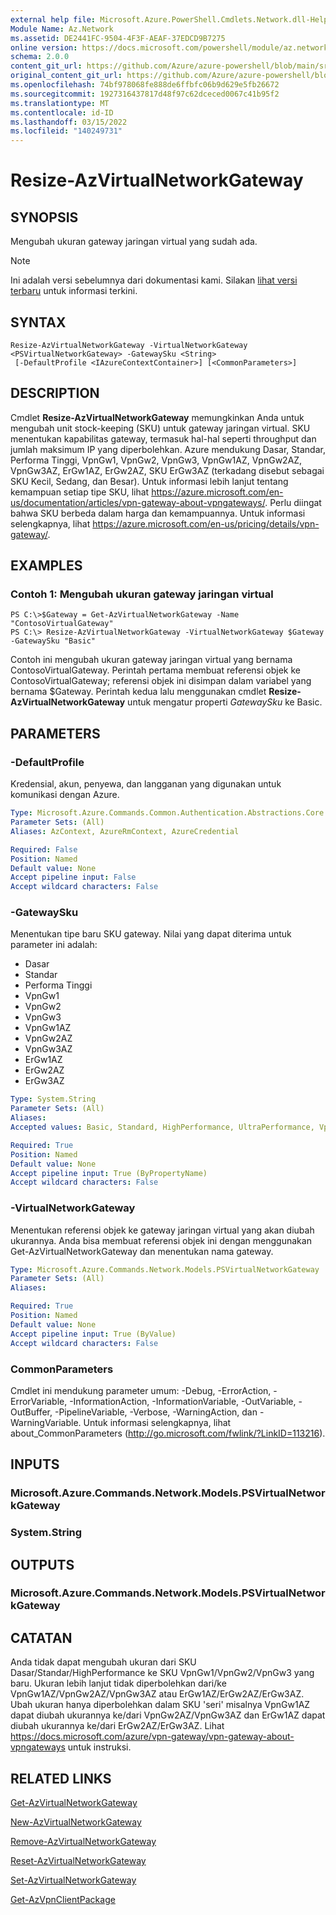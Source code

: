 ```yaml
---
external help file: Microsoft.Azure.PowerShell.Cmdlets.Network.dll-Help.xml
Module Name: Az.Network
ms.assetid: DE2441FC-9504-4F3F-AEAF-37EDCD9B7275
online version: https://docs.microsoft.com/powershell/module/az.network/resize-azvirtualnetworkgateway
schema: 2.0.0
content_git_url: https://github.com/Azure/azure-powershell/blob/main/src/Network/Network/help/Resize-AzVirtualNetworkGateway.md
original_content_git_url: https://github.com/Azure/azure-powershell/blob/main/src/Network/Network/help/Resize-AzVirtualNetworkGateway.md
ms.openlocfilehash: 74bf978068fe888de6ffbfc06b9d629e5fb26672
ms.sourcegitcommit: 1927316437817d48f97c62dceced0067c41b95f2
ms.translationtype: MT
ms.contentlocale: id-ID
ms.lasthandoff: 03/15/2022
ms.locfileid: "140249731"
---
```

# Resize-AzVirtualNetworkGateway

## SYNOPSIS
Mengubah ukuran gateway jaringan virtual yang sudah ada.

> [!NOTE]
>Ini adalah versi sebelumnya dari dokumentasi kami. Silakan [lihat versi terbaru](/powershell/module/az.network/resize-azvirtualnetworkgateway) untuk informasi terkini.

## SYNTAX

```
Resize-AzVirtualNetworkGateway -VirtualNetworkGateway <PSVirtualNetworkGateway> -GatewaySku <String>
 [-DefaultProfile <IAzureContextContainer>] [<CommonParameters>]
```

## DESCRIPTION
Cmdlet **Resize-AzVirtualNetworkGateway** memungkinkan Anda untuk mengubah unit stock-keeping (SKU) untuk gateway jaringan virtual.
SKU menentukan kapabilitas gateway, termasuk hal-hal seperti throughput dan jumlah maksimum IP yang diperbolehkan.
Azure mendukung Dasar, Standar, Performa Tinggi, VpnGw1, VpnGw2, VpnGw3, VpnGw1AZ, VpnGw2AZ, VpnGw3AZ, ErGw1AZ, ErGw2AZ, SKU ErGw3AZ (terkadang disebut sebagai SKU Kecil, Sedang, dan Besar).
Untuk informasi lebih lanjut tentang kemampuan setiap tipe SKU, lihat https://azure.microsoft.com/en-us/documentation/articles/vpn-gateway-about-vpngateways/.
Perlu diingat bahwa SKU berbeda dalam harga dan kemampuannya.
Untuk informasi selengkapnya, lihat https://azure.microsoft.com/en-us/pricing/details/vpn-gateway/.

## EXAMPLES

### Contoh 1: Mengubah ukuran gateway jaringan virtual
```
PS C:\>$Gateway = Get-AzVirtualNetworkGateway -Name "ContosoVirtualGateway"
PS C:\> Resize-AzVirtualNetworkGateway -VirtualNetworkGateway $Gateway -GatewaySku "Basic"
```

Contoh ini mengubah ukuran gateway jaringan virtual yang bernama ContosoVirtualGateway.
Perintah pertama membuat referensi objek ke ContosoVirtualGateway; referensi objek ini disimpan dalam variabel yang bernama $Gateway.
Perintah kedua lalu menggunakan cmdlet **Resize-AzVirtualNetworkGateway** untuk mengatur properti *GatewaySku* ke Basic.

## PARAMETERS

### -DefaultProfile
Kredensial, akun, penyewa, dan langganan yang digunakan untuk komunikasi dengan Azure.

```yaml
Type: Microsoft.Azure.Commands.Common.Authentication.Abstractions.Core.IAzureContextContainer
Parameter Sets: (All)
Aliases: AzContext, AzureRmContext, AzureCredential

Required: False
Position: Named
Default value: None
Accept pipeline input: False
Accept wildcard characters: False
```

### -GatewaySku
Menentukan tipe baru SKU gateway.
Nilai yang dapat diterima untuk parameter ini adalah:
- Dasar
- Standar
- Performa Tinggi
- VpnGw1
- VpnGw2
- VpnGw3
- VpnGw1AZ
- VpnGw2AZ
- VpnGw3AZ
- ErGw1AZ
- ErGw2AZ
- ErGw3AZ

```yaml
Type: System.String
Parameter Sets: (All)
Aliases:
Accepted values: Basic, Standard, HighPerformance, UltraPerformance, VpnGw1, VpnGw2, VpnGw3, VpnGw1AZ, VpnGw2AZ, VpnGw3AZ, ErGw1AZ, ErGw2AZ, ErGw3AZ

Required: True
Position: Named
Default value: None
Accept pipeline input: True (ByPropertyName)
Accept wildcard characters: False
```

### -VirtualNetworkGateway
Menentukan referensi objek ke gateway jaringan virtual yang akan diubah ukurannya.
Anda bisa membuat referensi objek ini dengan menggunakan Get-AzVirtualNetworkGateway dan menentukan nama gateway.

```yaml
Type: Microsoft.Azure.Commands.Network.Models.PSVirtualNetworkGateway
Parameter Sets: (All)
Aliases:

Required: True
Position: Named
Default value: None
Accept pipeline input: True (ByValue)
Accept wildcard characters: False
```

### CommonParameters
Cmdlet ini mendukung parameter umum: -Debug, -ErrorAction, -ErrorVariable, -InformationAction, -InformationVariable, -OutVariable, -OutBuffer, -PipelineVariable, -Verbose, -WarningAction, dan -WarningVariable. Untuk informasi selengkapnya, lihat about_CommonParameters (http://go.microsoft.com/fwlink/?LinkID=113216).

## INPUTS

### Microsoft.Azure.Commands.Network.Models.PSVirtualNetworkGateway

### System.String

## OUTPUTS

### Microsoft.Azure.Commands.Network.Models.PSVirtualNetworkGateway

## CATATAN
Anda tidak dapat mengubah ukuran dari SKU Dasar/Standar/HighPerformance ke SKU VpnGw1/VpnGw2/VpnGw3 yang baru. Ukuran lebih lanjut tidak diperbolehkan dari/ke VpnGw1AZ/VpnGw2AZ/VpnGw3AZ atau ErGw1AZ/ErGw2AZ/ErGw3AZ. Ubah ukuran hanya diperbolehkan dalam SKU 'seri' misalnya VpnGw1AZ dapat diubah ukurannya ke/dari VpnGw2AZ/VpnGw3AZ dan ErGw1AZ dapat diubah ukurannya ke/dari ErGw2AZ/ErGw3AZ. Lihat https://docs.microsoft.com/azure/vpn-gateway/vpn-gateway-about-vpngateways untuk instruksi.

## RELATED LINKS

[Get-AzVirtualNetworkGateway](./Get-AzVirtualNetworkGateway.md)

[New-AzVirtualNetworkGateway](./New-AzVirtualNetworkGateway.md)

[Remove-AzVirtualNetworkGateway](./Remove-AzVirtualNetworkGateway.md)

[Reset-AzVirtualNetworkGateway](./Reset-AzVirtualNetworkGateway.md)

[Set-AzVirtualNetworkGateway](./Set-AzVirtualNetworkGateway.md)

[Get-AzVpnClientPackage](./Get-AzVpnClientPackage.md)
